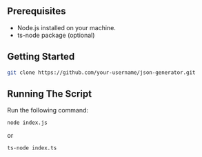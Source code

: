## Prerequisites

-   Node.js installed on your machine.
-   ts-node package (optional)

## Getting Started

```bash
git clone https://github.com/your-username/json-generator.git
```

## Running The Script

Run the following command:

```
node index.js
```

or

```
ts-node index.ts
```
